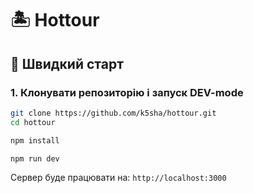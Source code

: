 # 🏝️ Hottour

## 🚀 Швидкий старт

### 1. Клонувати репозиторію і запуск DEV-mode

```bash
git clone https://github.com/k5sha/hottour.git
cd hottour

npm install

npm run dev
```
Сервер буде працювати на: `http://localhost:3000`

